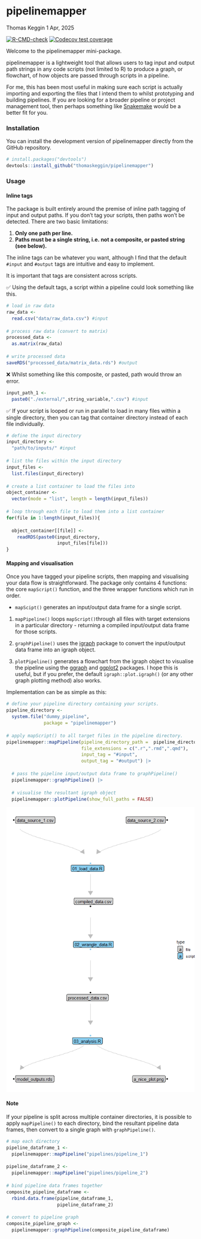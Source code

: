 # pipelinemapper
Thomas Keggin
1 Apr, 2025

<!-- badges: start -->

[![R-CMD-check](https://github.com/thomaskeggin/pipelinemapper/actions/workflows/R-CMD-check.yaml/badge.svg)](https://github.com/thomaskeggin/pipelinemapper/actions/workflows/R-CMD-check.yaml)
[![Codecov test
coverage](https://codecov.io/gh/thomaskeggin/pipelinemapper/graph/badge.svg)](https://app.codecov.io/gh/thomaskeggin/pipelinemapper)
<!-- badges: end -->

Welcome to the pipelinemapper mini-package.

pipelinemapper is a lightweight tool that allows users to tag input and
output path strings in any code scripts (not limited to R) to produce a
graph, or flowchart, of how objects are passed through scripts in a
pipeline.

For me, this has been most useful in making sure each script is actually
importing and exporting the files that I intend them to whilst
prototyping and building pipelines. If you are looking for a broader
pipeline or project management tool, then perhaps something like
[Snakemake](https://snakemake.readthedocs.io/en/stable/) would be a
better fit for you.

### Installation

You can install the development version of pipelinemapper directly from
the GitHub repository.

``` r
# install.packages("devtools")
devtools::install_github("thomaskeggin/pipelinemapper")
```

### Usage

#### Inline tags

The package is built entirely around the premise of inline path tagging
of input and output paths. If you don’t tag your scripts, then paths
won’t be detected. There are two basic limitations:

1.  **Only one path per line.**
2.  **Paths must be a single string, i.e. not a composite, or pasted
    string (see below).**

The inline tags can be whatever you want, although I find that the
default `#input` and `#output` tags are intuitive and easy to implement.

It is important that tags are consistent across scripts.

✅ Using the default tags, a script within a pipeline could look
something like this.

``` r
# load in raw data
raw_data <-
  read.csv("data/raw_data.csv") #input

# process raw data (convert to matrix)
processed_data <-
  as.matrix(raw_data)

# write processed data
saveRDS("processed_data/matrix_data.rds") #output
```

❌ Whilst something like this composite, or pasted, path would throw an
error.

``` r
input_path_1 <-
  paste0("./external/",string_variable,".csv") #input
```

✅ If your script is looped or run in parallel to load in many files
within a single directory, then you can tag that container directory
instead of each file individually.

``` r
# define the input directory
input_directory <-
  "path/to/inputs/" #input

# list the files within the input directory
input_files <-
  list.files(input_directory)

# create a list container to load the files into
object_container <-
  vector(mode = "list", length = length(input_files))

# loop through each file to load them into a list container
for(file in 1:length(input_files)){
  
  object_container[[file]] <-
    readRDS(paste0(input_directory,
                   input_files[file]))
}
```

#### Mapping and visualisation

Once you have tagged your pipeline scripts, then mapping and visualising
your data flow is straightforward. The package only contains 4
functions: the core `mapScript()` function, and the three wrapper
functions which run in order.

- `mapScipt()` generates an input/output data frame for a single script.

1.  `mapPipeline()` loops `mapScript()`through all files with target
    extensions in a particular directory - returning a compiled
    input/output data frame for those scripts.

2.  `graphPipeline()` uses the [igraph](https://r.igraph.org/) package
    to convert the input/output data frame into an igraph object.

3.  `plotPipeline()` generates a flowchart from the igraph object to
    visualise the pipeline using the
    [ggraph](https://ggraph.data-imaginist.com/) and
    [ggplot2](https://ggplot2.tidyverse.org/) packages. I hope this is
    useful, but if you prefer, the default `igraph::plot.igraph()` (or
    any other graph plotting method) also works.

Implementation can be as simple as this:

``` r
# define your pipeline directory containing your scripts.
pipeline_directory <-
  system.file("dummy_pipeline",
              package = "pipelinemapper")

# apply mapScript() to all target files in the pipeline directory.
pipelinemapper::mapPipeline(pipeline_directory_path =  pipeline_directory,
                            file_extensions = c(".r",".rmd",".qmd"),
                            input_tag = "#input",
                            output_tag = "#output") |> 
  
  # pass the pipeline input/output data frame to graphPipeline()
  pipelinemapper::graphPipeline() |> 
  
  # visualise the resultant igraph object
  pipelinemapper::plotPipeline(show_full_paths = FALSE)
```

![](readme_files/figure-commonmark/unnamed-chunk-5-1.png)

#### Note

If your pipeline is split across multiple container directories, it is
possible to apply `mapPipeline()` to each directory, bind the resultant
pipeline data frames, then convert to a single graph with
`graphPipeline()`.

``` r
# map each directory
pipeline_dataframe_1 <-
  pipelinemapper::mapPipeline("pipelines/pipeline_1")

pipeline_dataframe_2 <-
  pipelinemapper::mapPipeline("pipelines/pipeline_2")

# bind pipeline data frames together
composite_pipeline_dataframe <-
  rbind.data.frame(pipeline_dataframe_1,
                   pipeline_dataframe_2)

# convert to pipeline graph
composite_pipeline_graph <-
  pipelinemapper::graphPipeline(composite_pipeline_dataframe)
```
